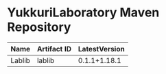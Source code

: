# YukkuriLaboratory Maven Repository

| Name   | Artifact ID | LatestVersion |
| ------ | ----------- | ------------- |
| Lablib | lablib      | 0.1.1+1.18.1  |

